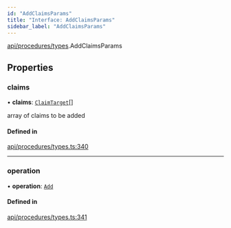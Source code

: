 ```yaml
---
id: "AddClaimsParams"
title: "Interface: AddClaimsParams"
sidebar_label: "AddClaimsParams"
---
```


[api/procedures/types](../../../../../modules/API/Procedures/Types/Types.md).AddClaimsParams

## Properties

### claims

• **claims**: [`ClaimTarget`](../../../../Types/ClaimTarget/ClaimTarget.md)[]

array of claims to be added

#### Defined in

[api/procedures/types.ts:340](https://github.com/PolymeshAssociation/polymesh-sdk/blob/95f248df/src/api/procedures/types.ts#L340)

___

### operation

• **operation**: [`Add`](../../../../../enums/API/Procedures/Types/ClaimOperation/ClaimOperation.md#add)

#### Defined in

[api/procedures/types.ts:341](https://github.com/PolymeshAssociation/polymesh-sdk/blob/95f248df/src/api/procedures/types.ts#L341)
